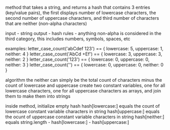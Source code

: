 method that takes a string, and returns a hash that contains 3 entries (key/value pairs), the first displays number of lowercase characters, the second number of uppercase characters, and third number of characters that are neither (non-alpha characters)

input - string
output - hash
rules - anything non-alpha is considered in the third category, this includes numbers, symbols, spaces, etc

examples:
letter_case_count('abCdef 123') == { lowercase: 5, uppercase: 1, neither: 4 }
letter_case_count('AbCd +Ef') == { lowercase: 3, uppercase: 3, neither: 2 }
letter_case_count('123') == { lowercase: 0, uppercase: 0, neither: 3 }
letter_case_count('') == { lowercase: 0, uppercase: 0, neither: 0 }

algorithm
the neither can simply be the total count of characters minus the count of lowercase and uppercase
create two constant variables, one for all lowercase characters, one for all uppercase characters as arrays, and join them to make them into strings

inside method, initialize empty hash
hash[lowercase:] equals the count of lowercase constant variable characters in string
hash[uppercase:] equals the ocunt of uppercase constant variable characters in string
hash[neither:] equals string.length - hash[lowercase:] - hash[uppercase:]

